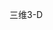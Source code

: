 <span data-ttu-id="b14a5-101">三维</span><span class="sxs-lookup"><span data-stu-id="b14a5-101">3-D</span></span>